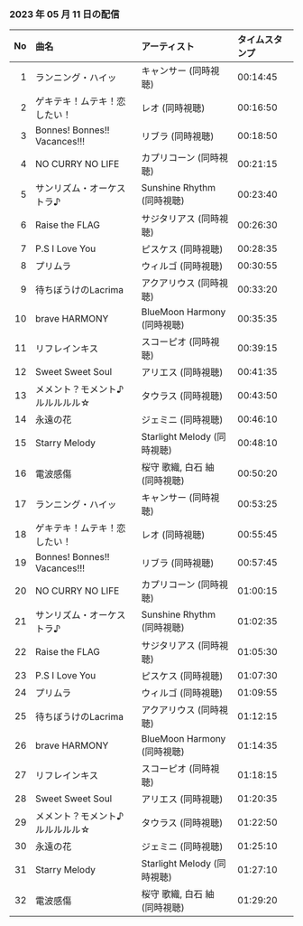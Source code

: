 ﻿### 2023 年 05 月 11 日の配信
| No | 曲名 | アーティスト | タイムスタンプ |
| --: | :-- | :-- | :-- |
| 1 | ランニング・ハイッ | キャンサー (同時視聴) | 00:14:45 |
| 2 | ゲキテキ！ムテキ！恋したい！ | レオ (同時視聴) | 00:16:50 |
| 3 | Bonnes! Bonnes!! Vacances!!!  | リブラ (同時視聴) | 00:18:50 |
| 4 | NO CURRY NO LIFE | カプリコーン (同時視聴) | 00:21:15 |
| 5 | サンリズム・オーケストラ♪ | Sunshine Rhythm (同時視聴) | 00:23:40 |
| 6 | Raise the FLAG | サジタリアス (同時視聴) | 00:26:30 |
| 7 | P.S I Love You | ピスケス (同時視聴) | 00:28:35 |
| 8 | プリムラ | ウィルゴ (同時視聴) | 00:30:55 |
| 9 | 待ちぼうけのLacrima | アクアリウス (同時視聴) | 00:33:20 |
| 10 | brave HARMONY | BlueMoon Harmony (同時視聴) | 00:35:35 |
| 11 | リフレインキス | スコーピオ (同時視聴) | 00:39:15 |
| 12 | Sweet Sweet Soul | アリエス (同時視聴) | 00:41:35 |
| 13 | メメント？モメント♪ルルルルル☆ | タウラス (同時視聴) | 00:43:50 |
| 14 | 永遠の花 | ジェミニ (同時視聴) | 00:46:10 |
| 15 | Starry Melody | Starlight Melody (同時視聴) | 00:48:10 |
| 16 | 電波感傷 | 桜守 歌織, 白石 紬 (同時視聴) | 00:50:20 |
| 17 | ランニング・ハイッ | キャンサー (同時視聴) | 00:53:25 |
| 18 | ゲキテキ！ムテキ！恋したい！ | レオ (同時視聴) | 00:55:45 |
| 19 | Bonnes! Bonnes!! Vacances!!!  | リブラ (同時視聴) | 00:57:45 |
| 20 | NO CURRY NO LIFE | カプリコーン (同時視聴) | 01:00:15 |
| 21 | サンリズム・オーケストラ♪ | Sunshine Rhythm (同時視聴) | 01:02:35 |
| 22 | Raise the FLAG | サジタリアス (同時視聴) | 01:05:30 |
| 23 | P.S I Love You | ピスケス (同時視聴) | 01:07:30 |
| 24 | プリムラ | ウィルゴ (同時視聴) | 01:09:55 |
| 25 | 待ちぼうけのLacrima | アクアリウス (同時視聴) | 01:12:15 |
| 26 | brave HARMONY | BlueMoon Harmony (同時視聴) | 01:14:35 |
| 27 | リフレインキス | スコーピオ (同時視聴) | 01:18:15 |
| 28 | Sweet Sweet Soul | アリエス (同時視聴) | 01:20:35 |
| 29 | メメント？モメント♪ルルルルル☆ | タウラス (同時視聴) | 01:22:50 |
| 30 | 永遠の花 | ジェミニ (同時視聴) | 01:25:10 |
| 31 | Starry Melody | Starlight Melody (同時視聴) | 01:27:10 |
| 32 | 電波感傷 | 桜守 歌織, 白石 紬 (同時視聴) | 01:29:20 |
